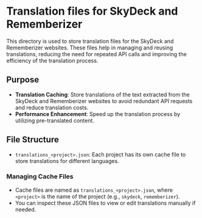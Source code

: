 # Translation files for SkyDeck and Rememberizer

This directory is used to store translation files for the SkyDeck and Rememberizer websites. These files help in managing and reusing translations, reducing the need for repeated API calls and improving the efficiency of the translation process.

## Purpose

- **Translation Caching**: Store translations of the text extracted from the SkyDeck and Rememberizer websites to avoid redundant API requests and reduce translation costs.
- **Performance Enhancement**: Speed up the translation process by utilizing pre-translated content.

## File Structure

- `translations_<project>.json`: Each project has its own cache file to store translations for different languages.

### Managing Cache Files

- Cache files are named as `translations_<project>.json`, where `<project>` is the name of the project (e.g., `skydeck`, `rememberizer`).
- You can inspect these JSON files to view or edit translations manually if needed.
